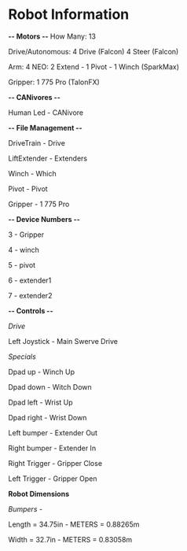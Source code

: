 # **Robot Information**

**-- Motors --**
How Many: 13

Drive/Autonomous:
4 Drive (Falcon)
4 Steer (Falcon)

Arm:
4 NEO: 2 Extend - 1 Pivot - 1 Winch (SparkMax)

Gripper:
1 775 Pro (TalonFX)


**-- CANivores --**

Human Led - CANivore


**-- File Management --** 

DriveTrain - Drive

LiftExtender - Extenders

Winch - Which

Pivot - Pivot

Gripper - 1 775 Pro


**-- Device Numbers --** 

3 - Gripper

4 - winch

5 - pivot

6 - extender1

7 - extender2

**-- Controls --**

*Drive*

Left Joystick - Main Swerve Drive

*Specials*

Dpad up - Winch Up

Dpad down - Witch Down

Dpad left - Wrist Up

Dpad right - Wrist Down

Left bumper - Extender Out

Right bumper - Extender In

Right Trigger - Gripper Close

Left Trigger - Gripper Open

**Robot Dimensions**

*Bumpers -*

Length = 34.75in - METERS = 0.88265m

Width = 32.7in - METERS = 0.83058m
